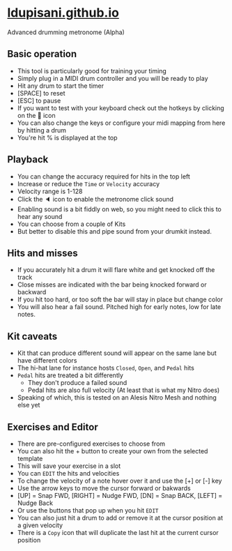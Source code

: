 # [ldupisani.github.io](https://ldupisani.github.io/)

Advanced drumming metronome (Alpha)

## Basic operation

- This tool is particularly good for training your timing
- Simply plug in a MIDI drum controller and you will be ready to play
- Hit any drum to start the timer
- [SPACE] to reset
- [ESC] to pause
- If you want to test with your keyboard check out the hotkeys by clicking on the 🥁 icon
- You can also change the keys or configure your midi mapping from here by hitting a drum
- You're hit % is displayed at the top

## Playback

- You can change the accuracy required for hits in the top left
- Increase or reduce the `Time` or `Velocity` accuracy
- Velocity range is 1-128
- Click the 🔈 icon to enable the metronome click sound
- Enabling sound is a bit fiddly on web, so you might need to click this to hear any sound
- You can choose from a couple of Kits
- But better to disable this and pipe sound from your drumkit instead.

## Hits and misses

- If you accurately hit a drum it will flare white and get knocked off the track
- Close misses are indicated with the bar being knocked forward or backward
- If you hit too hard, or too soft the bar will stay in place but change color
- You will also hear a fail sound. Pitched high for early notes, low for late notes.

## Kit caveats

- Kit that can produce different sound will appear on the same lane but have different colors
- The hi-hat lane for instance hosts `Closed`, `Open`, and `Pedal` hits
- `Pedal` hits are treated a bit differently
  - They don't produce a failed sound
  - Pedal hits are also full velocity (At least that is what my Nitro does)
- Speaking of which, this is tested on an Alesis Nitro Mesh and nothing else yet

## Exercises and Editor

- There are pre-configured exercises to choose from
- You can also hit the + button to create your own from the selected template
- This will save your exercise in a slot
- You can `EDIT` the hits and velocities
- To change the velocity of a note hover over it and use the [+] or [-] key
- Use the arrow keys to move the cursor forward or bakwards
- [UP] = Snap FWD, [RIGHT] = Nudge FWD, [DN] = Snap BACK, [LEFT] = Nudge Back
- Or use the buttons that pop up when you hit `EDIT`
- You can also just hit a drum to add or remove it at the cursor position at a given velocity
- There is a `Copy` icon that will duplicate the last hit at the current cursor position
